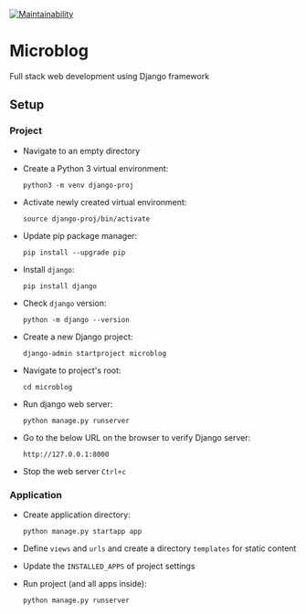 [![Maintainability](https://api.codeclimate.com/v1/badges/7d564f3664c8293aa157/maintainability)](https://codeclimate.com/github/saurabmish/Microblog/maintainability)

# Microblog

Full stack web development using Django framework

## Setup

### Project

+ Navigate to an empty directory

+ Create a Python 3 virtual environment:

  `python3 -m venv django-proj`

+ Activate newly created virtual environment:

  `source django-proj/bin/activate`

+ Update pip package manager:

  `pip install --upgrade pip`

+ Install `django`:

  `pip install django`

+ Check `django` version:

  `python -m django --version`

+ Create a new Django project:

  `django-admin startproject microblog`

+ Navigate to project's root:

  `cd microblog`

+ Run django web server:

  `python manage.py runserver`

+ Go to the below URL on the browser to verify Django server:

  `http://127.0.0.1:8000`

+ Stop the web server `Ctrl+c`

### Application

+ Create application directory:

  `python manage.py startapp app`

+ Define `views` and `urls` and create a directory `templates` for static content

+ Update the `INSTALLED_APPS` of project settings

+ Run project (and all apps inside):

  `python manage.py runserver`
